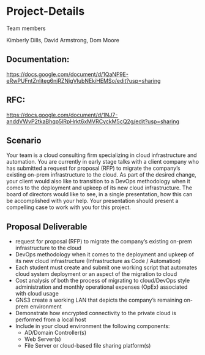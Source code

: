# Project-Details

Team members

Kimberly Dills, 
David Armstrong, 
Dom Moore

## Documentation:
https://docs.google.com/document/d/1QaNF9E-eRwPUFntZnljteg6njRZNigVIubNEkiHEMSo/edit?usp=sharing

## RFC:
https://docs.google.com/document/d/1NJ7-anddVWvP2tkaBhqp5lRpHrkt6xMVRCyckM5cQ2g/edit?usp=sharing


## Scenario

Your team is a cloud consulting firm specializing in cloud infrastructure and automation. You are currently in early stage talks with a client company who has submitted a request for proposal (RFP) to migrate the company’s existing on-prem infrastructure to the cloud. As part of the desired change, your client would also like to transition to a DevOps methodology when it comes to the deployment and upkeep of its new cloud infrastructure. The board of directors would like to see, in a single presentation, how this can be accomplished with your help. Your presentation should present a compelling case to work with you for this project.

## Proposal Deliverable

  - request for proposal (RFP) to migrate the company’s existing on-prem infrastructure to the cloud
  - DevOps methodology when it comes to the deployment and upkeep of its new cloud infrastructure (Infrastructure as Code / Automation)
  - Each student must create and submit one working script that automates cloud system deployment or an aspect of the migration to cloud
  - Cost analysis of both the process of migrating to cloud/DevOps style administration and monthly operational expenses (OpEx) associated with cloud usage
  - GNS3 create a working LAN that depicts the company’s remaining on-prem environment
  - Demonstrate how encrypted connectivity to the private cloud is performed from a local host
  - Include in your cloud environment the following components:
      - AD/Domain Controller(s)
      - Web Server(s)
      - File Server or cloud-based file sharing platform(s)
